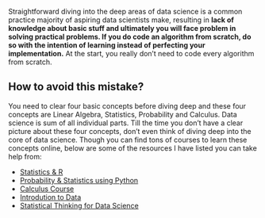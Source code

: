 Straightforward diving into the deep areas of data science is a common practice majority of aspiring data scientists make, resulting in **lack of knowledge about basic stuff and ultimately you will face problem in solving practical problems. If you do code an algorithm from scratch, do so with the intention of learning instead of perfecting your implementation.** At the start, you really don’t need to code every algorithm from scratch.

## How to avoid this mistake?

You need to clear four basic concepts before diving deep and these four concepts are Linear Algebra, Statistics, Probability and Calculus. Data science is sum of all individual parts. Till the time you don’t have a clear picture about these four concepts, don’t even think of diving deep into the core of data science. Though you can find tons of courses to learn these concepts online, below are some of the resources I have listed you can take help from:

-   [Statistics & R](https://www.edx.org/course/statistics-r-harvardx-ph525-1x-1)
-   [Probability & Statistics using Python](https://www.edx.org/course/statistics-and-probability-in-data-science-using-python)
-   [Calculus Course](https://www.khanacademy.org/math/calculus-home)
-   [Introdution to Data](https://www.coursera.org/learn/probability-intro)
-   [Statistical Thinking for Data Science](https://www.edx.org/course/statistical-thinking-for-data-science-and-analytics)